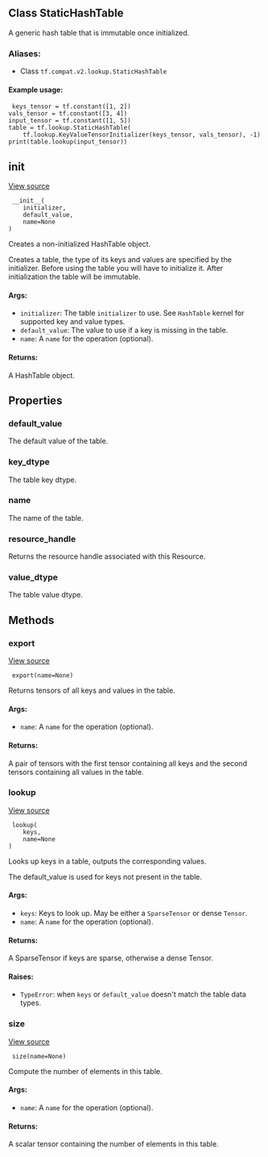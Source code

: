 ## Class StaticHashTable

A generic hash table that is immutable once initialized.
### Aliases:
- Class `tf.compat.v2.lookup.StaticHashTable`
#### Example usage:

```
 keys_tensor = tf.constant([1, 2])
vals_tensor = tf.constant([3, 4])
input_tensor = tf.constant([1, 5])
table = tf.lookup.StaticHashTable(
    tf.lookup.KeyValueTensorInitializer(keys_tensor, vals_tensor), -1)
print(table.lookup(input_tensor))
```
## __init__
[View source](https://github.com/tensorflow/tensorflow/blob/r2.0/tensorflow/python/ops/lookup_ops.py#L262-L291)


```
 __init__(
    initializer,
    default_value,
    name=None
)
```

Creates a non-initialized HashTable object.

Creates a table, the type of its keys and values are specified by the initializer. Before using the table you will have to initialize it. After initialization the table will be immutable.
#### Args:
- `initializer`: The table `initializer` to use. See `HashTable` kernel for supported key and value types.
- `default_value`: The value to use if a key is missing in the table.
- `name`: A `name` for the operation (optional).
#### Returns:

A HashTable object.
## Properties
### default_value

The default value of the table.
### key_dtype

The table key dtype.
### name

The name of the table.
### resource_handle

Returns the resource handle associated with this Resource.
### value_dtype

The table value dtype.
## Methods
### export
[View source](https://github.com/tensorflow/tensorflow/blob/r2.0/tensorflow/python/ops/lookup_ops.py#L309-L325)


```
 export(name=None)
```

Returns tensors of all keys and values in the table.
#### Args:
- `name`: A `name` for the operation (optional).
#### Returns:

A pair of tensors with the first tensor containing all keys and the second tensors containing all values in the table.
### lookup
[View source](https://github.com/tensorflow/tensorflow/blob/r2.0/tensorflow/python/ops/lookup_ops.py#L201-L236)


```
 lookup(
    keys,
    name=None
)
```

Looks up keys in a table, outputs the corresponding values.

The default_value is used for keys not present in the table.
#### Args:
- `keys`: Keys to look up. May be either a `SparseTensor` or dense `Tensor`.
- `name`: A `name` for the operation (optional).
#### Returns:

A SparseTensor if keys are sparse, otherwise a dense Tensor.
#### Raises:
- `TypeError`: when `keys` or `default_value` doesn't match the table data types.
### size
[View source](https://github.com/tensorflow/tensorflow/blob/r2.0/tensorflow/python/ops/lookup_ops.py#L189-L199)


```
 size(name=None)
```

Compute the number of elements in this table.
#### Args:
- `name`: A `name` for the operation (optional).
#### Returns:

A scalar tensor containing the number of elements in this table.
